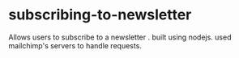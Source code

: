 # subscribing-to-newsletter

Allows users to subscribe  to a newsletter .
built using nodejs.
used mailchimp's servers to handle requests.
